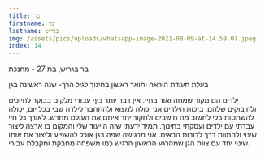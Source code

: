 ```yaml
---
title: בר
firstname: בר
lastname: בגריש
img: /assets/pics/uploads/whatsapp-image-2021-08-09-at-14.59.07.jpeg
index: 14
---
```

בר בגריש, בת 27 - מחנכת 

בעלת תעודת הוראה ותואר ראשון בחינוך לגיל הרך- שנה ראשונה בגן 

ילדים הם מקור שמחה ואור בחיי. אין דבר יותר כיף עבורי מלקום בבוקר לחיוכים ולחיבוקים שלהם. בזכות הילדים אני יכולה למצוא ולהתחבר לילדה שבי בכל יום, יכולה להשתטות בלי לחשוב מה חושבים ולחקור יחד איתם את העולם מחדש. לאורך כל חיי עבדתי עם ילדים ועסקתי בחינוך. תמיד ידעתי שזה הייעוד שלי והמקום בו ארצה ליצור שינוי ולהתוות דרך לדורות הבאים. אני מרגישה שפה בגן אוכל להשפיע וליצור את אותו שינוי יחד עם צוות הגן שמהרגע הראשון הרגיש כמו משפחה מחבקת ומקבלת עבורי.